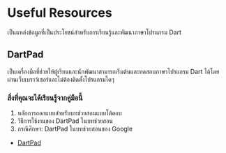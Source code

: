 # Useful Resources
เป็นแหล่งข้อมูลที่เป็นประโยชน์สำหรับการเรียนรู้และพัฒนาภาษาโปรแกรม Dart
## DartPad
เป็นเครื่องมือที่ช่วยให้ผู้เรียนและนักพัฒนาสามารถเริ่มต้นและทดสอบภาษาโปรแกรม Dart ได้โดยผ่านเว็บเบราว์เซอร์และไม่ต้องติดตั้งโปรแกรมใดๆ

### สิ่งที่คุณจะได้เรียนรู้จากคู่มือนี้
  1. หลักการออกแบบสำหรับบทช่วยสอนแบบโต้ตอบ
  2. วิธีการใช้งานของ DartPad ในบทช่วยสอน
  3. กรณีศึกษา: DartPad ในบทช่วยสอนของ Google

- [DartPad](https://dartpad.dev/?)

##
